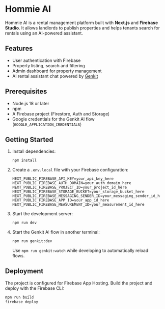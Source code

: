 # Hommie AI

Hommie AI is a rental management platform built with **Next.js** and **Firebase Studio**. It allows landlords to publish properties and helps tenants search for rentals using an AI-powered assistant.

## Features

- User authentication with Firebase
- Property listing, search and filtering
- Admin dashboard for property management
- AI rental assistant chat powered by [Genkit](https://github.com/google-generative-ai/GenKit)

## Prerequisites

- Node.js 18 or later
- npm
- A Firebase project (Firestore, Auth and Storage)
- Google credentials for the Genkit AI flow (`GOOGLE_APPLICATION_CREDENTIALS`)

## Getting Started

1. Install dependencies:
   ```bash
   npm install
   ```
2. Create a `.env.local` file with your Firebase configuration:
   ```dotenv
   NEXT_PUBLIC_FIREBASE_API_KEY=your_api_key_here
   NEXT_PUBLIC_FIREBASE_AUTH_DOMAIN=your_auth_domain_here
   NEXT_PUBLIC_FIREBASE_PROJECT_ID=your_project_id_here
   NEXT_PUBLIC_FIREBASE_STORAGE_BUCKET=your_storage_bucket_here
   NEXT_PUBLIC_FIREBASE_MESSAGING_SENDER_ID=your_messaging_sender_id_here
   NEXT_PUBLIC_FIREBASE_APP_ID=your_app_id_here
   NEXT_PUBLIC_FIREBASE_MEASUREMENT_ID=your_measurement_id_here
   ```
3. Start the development server:
   ```bash
   npm run dev
   ```
4. Start the Genkit AI flow in another terminal:
   ```bash
   npm run genkit:dev
   ```
   Use `npm run genkit:watch` while developing to automatically reload flows.

## Deployment

The project is configured for Firebase App Hosting. Build the project and deploy with the Firebase CLI:

```bash
npm run build
firebase deploy
```


